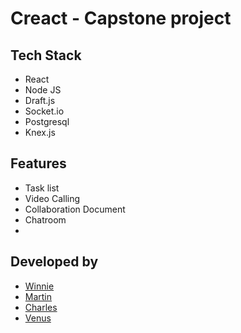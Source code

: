 # Creact - Capstone project

## Tech Stack
- React
- Node JS
- Draft.js
- Socket.io
- Postgresql
- Knex.js




## Features
- Task list
- Video Calling
- Collaboration Document
- Chatroom
- 

## Developed by

* [Winnie](https://github.com/wongw859)
* [Martin](https://github.com/auntRaunt)
* [Charles](https://github.com/Jarlzc)
* [Venus](https://github.com/vscsi)